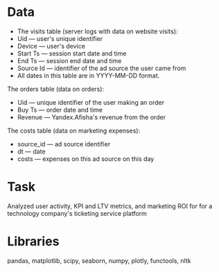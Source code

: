 # Data

- The visits table (server logs with data on website visits):
- Uid — user's unique identifier
- Device — user's device
- Start Ts — session start date and time
- End Ts — session end date and time
- Source Id — identifier of the ad source the user came from
- All dates in this table are in YYYY-MM-DD format.

The orders table (data on orders):
- Uid — unique identifier of the user making an order
- Buy Ts — order date and time
- Revenue — Yandex.Afisha's revenue from the order

The costs table (data on marketing expenses):
- source_id — ad source identifier
- dt — date
- costs — expenses on this ad source on this day

# Task

Analyzed user activity, KPI and LTV  metrics, and marketing ROI for for a technology company's ticketing service platform  

# Libraries

pandas, matplotlib, scipy, seaborn, numpy, plotly, functools, nltk
